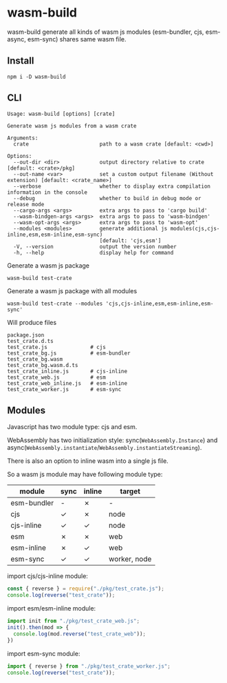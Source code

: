 # wasm-build

wasm-build generate all kinds of wasm js modules (esm-bundler, cjs, esm-async, esm-sync) shares same wasm file. 

## Install

```
npm i -D wasm-build
```

## CLI

```
Usage: wasm-build [options] [crate]

Generate wasm js modules from a wasm crate

Arguments:
  crate                       path to a wasm crate [default: <cwd>]

Options:
  --out-dir <dir>             output directory relative to crate [default: <crate>/pkg]
  --out-name <var>            set a custom output filename (Without extension) [default: <crate_name>]       
  --verbose                   whether to display extra compilation information in the console
  --debug                     whether to build in debug mode or release mode
  --cargo-args <args>         extra args to pass to 'cargo build'
  --wasm-bindgen-args <args>  extra args to pass to 'wasm-bindgen'
  --wasm-opt-args <args>      extra args to pass to 'wasm-opt'
  --modules <modules>         generate additional js modules(cjs,cjs-inline,esm,esm-inline,esm-sync)
                              [default: 'cjs,esm']
  -V, --version               output the version number
  -h, --help                  display help for command
```

Generate a wasm js package

```
wasm-build test-crate
```

Generate a wasm js package with all modules

```
wasm-build test-crate --modules 'cjs,cjs-inline,esm,esm-inline,esm-sync' 
```

Will produce files

```
package.json
test_crate.d.ts            
test_crate.js              # cjs
test_crate_bg.js           # esm-bundler
test_crate_bg.wasm         
test_crate_bg.wasm.d.ts
test_crate_inline.js       # cjs-inline
test_crate_web.js          # esm
test_crate_web_inline.js   # esm-inline
test_crate_worker.js       # esm-sync
```

## Modules

Javascript has two module type: cjs and esm.

WebAssembly has two initialization style: sync(`WebAssembly.Instance`) and async(`WebAssembly.instantiate`/`WebAssembly.instantiateStreaming`).

There is also an option to inline wasm into a single js file.

So a wasm js module may have following module type:

| module      | sync | inline | target       |
| ----------- | ---- | ------ | ------------ |
| esm-bundler | -    | ✗      | -            |
| cjs         | ✓    | ✗      | node         |
| cjs-inline  | ✓    | ✓      | node         |
| esm         | ✗    | ✗      | web          |
| esm-inline  | ✗    | ✓      | web          |
| esm-sync    | ✓    | ✓      | worker, node |


import cjs/cjs-inline module:

```js
const { reverse } = require("./pkg/test_crate.js");
console.log(reverse("test_crate"));
```

import esm/esm-inline module:

```js
import init from "./pkg/test_crate_web.js";
init().then(mod => {
  console.log(mod.reverse("test_crate_web"));
})
```

import esm-sync module:

```js
import { reverse } from "./pkg/test_crate_worker.js";
console.log(reverse("test_crate"));
```
